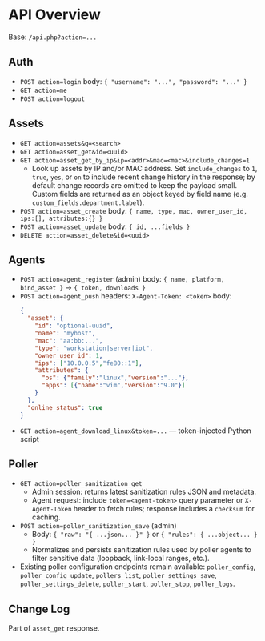 # API Overview

Base: `/api.php?action=...`

## Auth
- `POST action=login` body: `{ "username": "...", "password": "..." }`
- `GET action=me`
- `POST action=logout`

## Assets
- `GET action=assets&q=<search>`
- `GET action=asset_get&id=<uuid>`
- `GET action=asset_get_by_ip&ip=<addr>&mac=<mac>&include_changes=1`
  - Look up assets by IP and/or MAC address. Set `include_changes` to `1`, `true`, `yes`, or `on` to include recent change history in the response; by default change records are omitted to keep the payload small. Custom fields are returned as an object keyed by field name (e.g. `custom_fields.department.label`).
- `POST action=asset_create` body: `{ name, type, mac, owner_user_id, ips:[], attributes:{} }`
- `POST action=asset_update` body: `{ id, ...fields }`
- `DELETE action=asset_delete&id=<uuid>`

## Agents
- `POST action=agent_register` (admin) body: `{ name, platform, bind_asset }` → `{ token, downloads }`
- `POST action=agent_push` headers: `X-Agent-Token: <token>` body:
  ```json
  {
    "asset": {
      "id": "optional-uuid",
      "name": "myhost",
      "mac": "aa:bb:...",
      "type": "workstation|server|iot",
      "owner_user_id": 1,
      "ips": ["10.0.0.5","fe80::1"],
      "attributes": {
        "os": {"family":"linux","version":"..."},
        "apps": [{"name":"vim","version":"9.0"}]
      }
    },
    "online_status": true
  }
  ```
- `GET action=agent_download_linux&token=...` — token-injected Python script

## Poller
- `GET action=poller_sanitization_get`
  - Admin session: returns latest sanitization rules JSON and metadata.
  - Agent request: include `token=<agent-token>` query parameter or `X-Agent-Token` header to fetch rules; response includes a `checksum` for caching.
- `POST action=poller_sanitization_save` (admin)
  - Body: `{ "raw": "{ ...json... }" }` or `{ "rules": { ...object... } }`
  - Normalizes and persists sanitization rules used by poller agents to filter sensitive data (loopback, link-local ranges, etc.).
- Existing poller configuration endpoints remain available: `poller_config`, `poller_config_update`, `pollers_list`, `poller_settings_save`, `poller_settings_delete`, `poller_start`, `poller_stop`, `poller_logs`.

## Change Log
Part of `asset_get` response.
